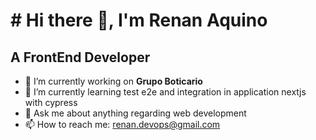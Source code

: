 # # Hi there 👋, I'm Renan Aquino
## A FrontEnd Developer

- 🔭 I’m currently working on **Grupo Boticario**
- 🌱 I’m currently learning test e2e and integration in application nextjs with cypress
- 💬 Ask me about anything regarding web development
- 📫 How to reach me: renan.devops@gmail.com
